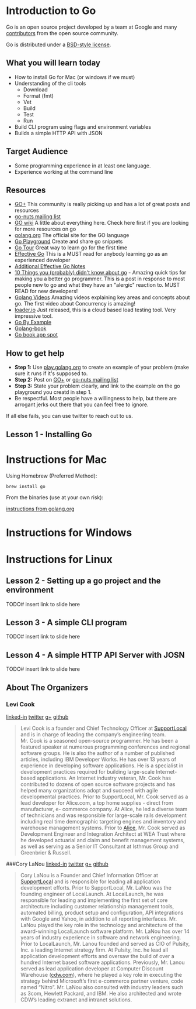 Introduction to Go
========

Go is an open source project developed by a team at Google and many 
[contributors](http://golang.org/CONTRIBUTORS) from the open source community.

Go is distributed under a [BSD-style license](http://golang.org/LICENSE).

What you will learn today
------------------------

- How to install Go for Mac (or windows if we must)
- Understanding of the cli tools
  - Download
  - Format (fmt)
  - Vet
  - Build
  - Test
  - Run
- Build CLI program using flags and environment variables
- Builds a simple HTTP API with JSON

Target Audience
----------

- Some programming experience in at least one language.
- Experience working at the command line


Resources
----------

- [GO+](https://plus.google.com/communities/114112804251407510571) This community is really picking up and has a lot of great posts and resources
- [go-nuts mailing list](https://groups.google.com/forum/#!forum/golang-nuts)
- [GO wiki](https://code.google.com/p/go-wiki/) A little about everything here.  Check here first if you are looking for more resources on go
- [golang.org](http://golang.org/) The official site for the GO language
- [Go Playground](http://play.golang.org/) Create and share go snippets
- [Go Tour](http://tour.golang.org/#1) Great way to learn go for the first time
- [Effective Go](http://golang.org/doc/effective_go.html) 
This is a MUST read for anybody learning go as an experienced developer
- [Additional Effective Go Notes](https://groups.google.com/forum/#!msg/golang-nuts/xbFLvvvvyUo/Iw8MC9MRX3YJ) 
- [10 Things you (probably) didn't know about go](http://goo.gl/L5lDv) - Amazing quick tips for making you a better go programmer.
This is a post in response to most people new to go and what they have an "alergic" reaction to.  MUST READ for new developers!
- [Golang Videos](http://blog.golang.org/2012/07/go-videos-from-google-io-2012.html) Amazing videos explaining key areas and concepts about go. The first video about Concurrency is amazing!
- [loader.io](http://loader.io/) Just released, this is a cloud based load testing tool.  Very impressive tool.
- [Go By Example](https://gobyexample.com/)
- [Golang-book](http://www.golang-book.com/)
- [Go book app spot](http://go-book.appspot.com/)


How to get help
--------------

- **Step 1:** Use [play.golang.org](http://play.golang.org) to create an example of your problem (make sure it runs if it's supposed to.
- **Step 2:** Post on  [GO+](https://plus.google.com/communities/114112804251407510571) or [go-nuts mailing list](https://groups.google.com/forum/#!forum/golang-nuts)
- **Step 3:** State your problem clearly, and link to the example on the go playground you creatd in step 1.
- Be respectful.  Most people have a willingness to help, but there are arrogant jerks out there that you can feel free to ignore.

If all else fails, you can use twitter to reach out to us.

Lesson 1 - Installing Go
-----------

# Instructions for Mac

Using Homebrew (Preferred Method):

```bash
brew install go
```

From the binaries (use at your own risk):

[instructions from golang.org](http://golang.org/doc/install#download)

# Instructions for Windows

# Instructions for Linux


Lesson 2 - Setting up a go project and the environment
-------------------

TODO# insert link to slide here

Lesson 3 - A simple CLI program
-----------------

TODO# insert link to slide here

Lesson 4 - A simple HTTP API Server with JOSN
--------------------

TODO# insert link to slide here

About The Organizers
--------------

### Levi Cook
[linked-in](http://www.linkedin.com/in/levicook)
[twitter](https://twitter.com/levicook)
[g+](https://plus.google.com/100303354759468796601/posts)
[github](https://github.com/levicook)
> Levi Cook is a founder and Chief Technology Officer at [SupportLocal](http://www.supportlocal.com) and is in charge of leading the company’s engineering team.  
Mr. Cook is a seasoned open-source programmer. He has been a featured speaker at numerous programming conferences and regional software groups. 
He is also the author of a number of published articles, including IBM Developer Works. He has over 13 years of experience in developing software applications. 
He is a specialist in development practices required for building large-scale Internet-based applications. An Internet industry veteran, Mr. Cook has 
contributed to dozens of open source software projects and has helped many organizations adopt and succeed with agile developmental practices.
Prior to SupportLocal, Mr. Cook served as a lead developer for Alice.com, a top home supplies - direct from manufacturer, e- commerce company. 
At Alice, he led a diverse team of technicians and was responsible for large-scale rails development including real time demographic targeting 
engines and inventory and warehouse management systems.
Prior to [Alice](http://www.alice.com), Mr. Cook served as Development Engineer and Integration Architect at WEA Trust where he developed actuarial and 
claim and benefit management systems, as well as serving as a Senior IT Consultant at Isthmus Group and Greenbrier & Russell.

###Cory LaNou
[linked-in](http://www.linkedin.com/in/corylanou)
[twitter](https://twitter.com/corylanou)
[g+](https://plus.google.com/117716200974674608040/posts)
[github](https://github.com/corylanou)
>Cory LaNou is a Founder and Chief Information Officer at [SupportLocal](http://www.supportlocal.com) and is responsible for leading all application development efforts.
Prior to SupportLocal, Mr. LaNou was the founding engineer of LocalLaunch. At LocalLaunch, he was responsible for leading and implementing the first 
set of core architecture including customer relationship management tools, automated billing, product setup and configuration, API integrations with Google and Yahoo, 
in addition to all reporting interfaces. Mr. LaNou played the key role in the technology and architecture of the award-winning LocalLaunch software platform.
Mr. LaNou has over 14 years of industry experience in software and network engineering. Prior to LocalLaunch, Mr. Lanou founded and served as CIO of Pulsity, Inc. a 
leading Internet strategy firm. At Pulsity, Inc. he lead all application development efforts and oversaw the build of over a hundred Internet based software applications. 
Previously, Mr. Lanou served as lead application developer at Computer Discount Warehouse ([cdw.com](http://www.cdw.com)), where he played a key role in executing the 
strategy behind Microsoft’s first e-commerce partner venture, code named “Nitro”. Mr. LaNou also consulted with industry leaders such as 3com, Hewlett Packard, and IBM. 
He also architected and wrote CDW’s leading extranet and intranet solutions.

